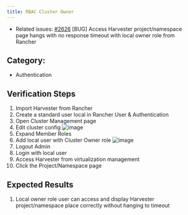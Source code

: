 ```yaml
---
title: RBAC Cluster Owner
---
```


* Related issues: [#2626](https://github.com/harvester/harvester/issues/2626) [BUG] Access Harvester project/namespace page hangs with no response timeout with local owner role from Rancher

## Category: 
* Authentication

## Verification Steps
1. Import Harvester from Rancher
1. Create a standard user local in Rancher User & Authentication
1. Open Cluster Management page
1. Edit cluster config
![image](https://user-images.githubusercontent.com/29251855/182781682-5cdd3c6a-517b-4f61-980d-3ee3cab86745.png)
1. Expand Member Roles
1. Add local user with Cluster Owner role
![image](https://user-images.githubusercontent.com/29251855/182781823-b71ba504-6488-4581-b50d-17c333496b8c.png)
1. Logout Admin
1. Login with local user
1. Access Harvester from virtualization management
1. Click the Project/Namespace page

## Expected Results
1. Local owner role user can access and display Harvester project/namespace place correctly without hanging to timeout